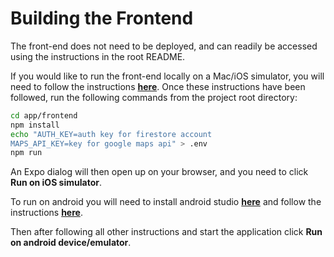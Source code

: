 # Building the Frontend

The front-end does not need to be deployed, and can readily be accessed using the instructions in the root README.

If you would like to run the front-end locally on a Mac/iOS simulator, you will need to follow the instructions **[here](https://docs.expo.io/get-started/installation/?redirected)**.
Once these instructions have been followed, run the following commands from the project root directory:
``` bash
cd app/frontend
npm install
echo "AUTH_KEY=auth key for firestore account
MAPS_API_KEY=key for google maps api" > .env
npm run
```
An Expo dialog will then open up on your browser, and you need to click **Run on iOS simulator**.


To run on android you will need to install android studio **[here](https://developer.android.com/studio)** and follow the instructions **[here](https://developer.android.com/studio/run/managing-avds)**.

Then after following all other instructions and start the application click **Run on android
device/emulator**.
